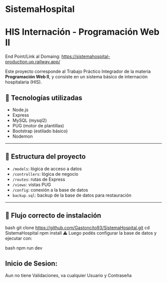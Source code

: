 # SistemaHospital
# HIS Internación - Programación Web II

End Point/Link al Domaing: https://sistemahospital-production.up.railway.app/

Este proyecto corresponde al Trabajo Práctico Integrador de la materia **Programación Web II**, y consiste en un sistema básico de internación hospitalaria (HIS).

## 🚀 Tecnologías utilizadas

- Node.js
- Express
- MySQL (mysql2)
- PUG (motor de plantillas)
- Bootstrap (estilado básico)
- Nodemon

---

## 📁 Estructura del proyecto

- `/models`: lógica de acceso a datos
- `/controllers`: lógica de negocio
- `/routes`: rutas de Express
- `/views`: vistas PUG
- `/config`: conexión a la base de datos
- `backup.sql`: backup de la base de datos para restauración

---

## 🚀 Flujo correcto de instalación
bash
git clone https://github.com/Gastoncito93/SistemaHospital.git
cd SistemaHospital
npm install
⚠️ Luego podés configurar la base de datos y ejecutar con:

bash
npm run dev


## Inicio de Sesion:

Aun no tiene Validaciones, va cualquier Usuario y Contraseña
